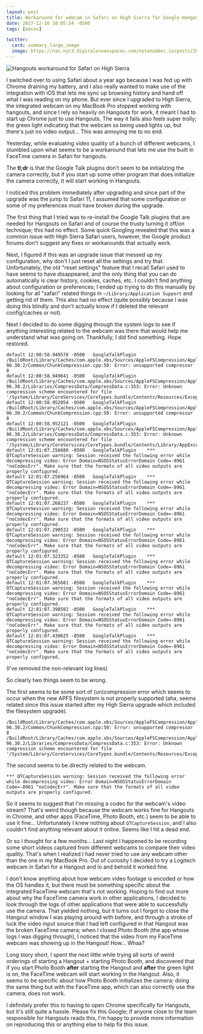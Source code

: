 ```yaml
---
layout: post
title: Workaround for webcam in Safari on High Sierra for Google Hangouts
date: 2017-12-16 10:05:54 -0500
tags: [macos]

twitter:
  card: summary_large_image
  image: https://nan.nyc3.digitaloceanspaces.com/notanumber.io/posts/2017-12-16-workaround-for-webcam-in-safari-on-high-sierra-for-google-hangouts/hangouts-workaround-twitter.gif
---
```

![Hangouts workaround for Safari on High Sierra](https://nan.nyc3.digitaloceanspaces.com/notanumber.io/posts/2017-12-16-workaround-for-webcam-in-safari-on-high-sierra-for-google-hangouts/hangouts-workaround.gif)

I switched over to using Safari about a year ago because I was fed up with Chrome draining my battery, and I also really wanted to make use of the integration with iOS that lets me sync up browsing history and hand off what I was reading on my phone. But ever since I upgraded to High Sierra, the integrated webcam on my MacBook Pro stopped working with hangouts, and since I rely so heavily on Hangouts for work, it meant I had to start up Chrome just to use Hangouts. The way it fails also feels super trolly; the green light indicating that the webcam ss being used lights up, but there's just no video output... This was annoying me to no end.

Yesterday, while evaluating video quality of a bunch of different webcams, I stumbled upon what seems to be a workaround that lets me use the built in FaceTime camera in Safari for hangouts.

The **tl;dr** is that the Google Talk plugins don't seem to be initializing the camera correctly, but if you start up some other program that does initialize the camera correctly, it will start working in Hangouts.

<!--more-->

I noticed this problem immediately after upgrading and since part of the upgrade was the jump to Safari 11, I assumed that some configuration or some of my preferences must have broken during the upgrade.

The first thing that I tried was to re-install the Google Talk plugins that are needed for Hangouts on Safari and of course the trusty turning it off/on technique; this had no effect. Some quick Googling revealed that this was a common issue with High Sierra Safari users, however, the Google product forums don't suggest any fixes or workarounds that actually work.

Next, I figured if this was an upgrade issue that messed up my configuration, why don't I just reset all the settings and try that. Unfortunately, the old "reset settings" feature that I recall Safari used to have seems to have disappeared, and the only thing that you can do automatically is clear history, cookies, caches, etc. I couldn't find anything about configuration or preferences; I ended up trying to do this manually by looking for all "safari" related things in `~/Library/Application Support` and getting rid of them. This also had no effect (quite possibly because I was doing this blindly and don't actually know if I deleted the relevant config/caches or not).

Next I decided to do some digging through the system logs to see if anything interesting related to the webcam was there that would help me understand what was going on. Thankfully, I did find something. Hope restored.

```
default	12:00:58.949578 -0500	GoogleTalkPlugin	/BuildRoot/Library/Caches/com.apple.xbs/Sources/AppleFSCompression/AppleFSCompression-96.30.2/Common/ChunkCompression.cpp:50: Error: unsupported compressor 8
default	12:00:58.949641 -0500	GoogleTalkPlugin	/BuildRoot/Library/Caches/com.apple.xbs/Sources/AppleFSCompression/AppleFSCompression-96.30.2/Libraries/CompressData/CompressData.c:353: Error: Unknown compression scheme encountered for file '/System/Library/CoreServices/CoreTypes.bundle/Contents/Resources/Exceptions.plist'
default	12:00:58.952054 -0500	GoogleTalkPlugin	/BuildRoot/Library/Caches/com.apple.xbs/Sources/AppleFSCompression/AppleFSCompression-96.30.2/Common/ChunkCompression.cpp:50: Error: unsupported compressor 8
default	12:00:58.952121 -0500	GoogleTalkPlugin	/BuildRoot/Library/Caches/com.apple.xbs/Sources/AppleFSCompression/AppleFSCompression-96.30.2/Libraries/CompressData/CompressData.c:353: Error: Unknown compression scheme encountered for file '/System/Library/CoreServices/CoreTypes.bundle/Contents/Library/AppExceptions.bundle/Exceptions.plist'
default	12:01:07.256680 -0500	GoogleTalkPlugin	*** QTCaptureSession warning: Session received the following error while decompressing video: Error Domain=NSOSStatusErrorDomain Code=-8961 "noCodecErr". Make sure that the formats of all video outputs are properly configured.
default	12:01:07.256964 -0500	GoogleTalkPlugin	*** QTCaptureSession warning: Session received the following error while decompressing video: Error Domain=NSOSStatusErrorDomain Code=-8961 "noCodecErr". Make sure that the formats of all video outputs are properly configured.
default	12:01:07.268237 -0500	GoogleTalkPlugin	*** QTCaptureSession warning: Session received the following error while decompressing video: Error Domain=NSOSStatusErrorDomain Code=-8961 "noCodecErr". Make sure that the formats of all video outputs are properly configured.
default	12:01:07.290532 -0500	GoogleTalkPlugin	*** QTCaptureSession warning: Session received the following error while decompressing video: Error Domain=NSOSStatusErrorDomain Code=-8961 "noCodecErr". Make sure that the formats of all video outputs are properly configured.
default	12:01:07.323352 -0500	GoogleTalkPlugin	*** QTCaptureSession warning: Session received the following error while decompressing video: Error Domain=NSOSStatusErrorDomain Code=-8961 "noCodecErr". Make sure that the formats of all video outputs are properly configured.
default	12:01:07.365681 -0500	GoogleTalkPlugin	*** QTCaptureSession warning: Session received the following error while decompressing video: Error Domain=NSOSStatusErrorDomain Code=-8961 "noCodecErr". Make sure that the formats of all video outputs are properly configured.
default	12:01:07.398582 -0500	GoogleTalkPlugin	*** QTCaptureSession warning: Session received the following error while decompressing video: Error Domain=NSOSStatusErrorDomain Code=-8961 "noCodecErr". Make sure that the formats of all video outputs are properly configured.
default	12:01:07.430625 -0500	GoogleTalkPlugin	*** QTCaptureSession warning: Session received the following error while decompressing video: Error Domain=NSOSStatusErrorDomain Code=-8961 "noCodecErr". Make sure that the formats of all video outputs are properly configured.
```

(I've removed the non-relevant log lines)

So clearly two things seem to be wrong.

The first seems to be some sort of (un)compression error which seems to occur when the new APFS filesystem is not properly supported (aha, seems related since this issue started after my High Sierra upgrade which included the filesystem upgrade).
```
/BuildRoot/Library/Caches/com.apple.xbs/Sources/AppleFSCompression/AppleFSCompression-96.30.2/Common/ChunkCompression.cpp:50: Error: unsupported compressor 8
/BuildRoot/Library/Caches/com.apple.xbs/Sources/AppleFSCompression/AppleFSCompression-96.30.2/Libraries/CompressData/CompressData.c:353: Error: Unknown compression scheme encountered for file '/System/Library/CoreServices/CoreTypes.bundle/Contents/Resources/Exceptions.plist'
```


The second seems to be directly related to the webcam.
```
*** QTCaptureSession warning: Session received the following error while decompressing video: Error Domain=NSOSStatusErrorDomain Code=-8961 "noCodecErr". Make sure that the formats of all video outputs are properly configured.
```
So it seems to suggest that I'm missing a codec for the webcam's video stream? That's weird though because the webcam works fine for Hangouts in Chrome, and other apps (FaceTime, Photo Booth, etc.) seem to be able to use it fine... Unfortunately I knew nothing about `QTCaptureSession`, and I also couldn't find anything relevant about it online. Seems like I hit a dead end.

Or so I thought for a few months... Last night I happened to be recording some short videos captured from different webcams to compare their video quality. That's when I realized I had never tried to use any webcam other than the one in my MacBook Pro. Out of curiosity I decided to try a Logitech webcam in Safari for a Hangout and lo and behold it worked fine.

I don't know anything about how webcam video footage is encoded or how the OS handles it, but there must be something specific about the integrated FaceTime webcam that's not working. Hoping to find out more about why the FaceTime camera work in other applications, I decided to look through the logs of other applications that were able to successfully use the camera. That yielded nothing, but it turns out I forgot to close the Hangout window I was playing around with before, and through a stroke of luck the video input source that I had left configured in that Hangout was the broken FaceTime camera; when I closed Photo Booth (the app whose logs I was digging through), I noticed that the video from my FaceTime webcam was showing up in the Hangout! How... Whaa?

Long story short, I spent the next little while trying all sorts of weird orderings of starting a Hangout + starting Photo Booth, and discovered that if you start Photo Booth **after** starting the Hangout and **after** the green light is on, the FaceTime webcam will start working in the Hangout. Also, it seems to be specific about how Photo Booth initializes the camera; doing the same thing but with the FaceTime app, which can also correctly use the camera, does not work.

I definitely prefer this to having to open Chrome specifically for Hangouts, but it's still quite a hassle. Please fix this Google; if anyone close to the team responsible for Hangouts reads this, I'm happy to provide more information on reproducing this or anything else to help fix this issue.
